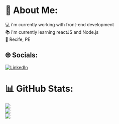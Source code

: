 # 💫 About Me:
💻 i'm currently working with front-end development<br>📚 i'm currently learning reactJS and Node.js<br>📌 Recife, PE


## 🌐 Socials:
[![LinkedIn](https://img.shields.io/badge/LinkedIn-%230077B5.svg?logo=linkedin&logoColor=white)](https://www.linkedin.com/in/bruna-xavier-3624bb226/) 
# 📊 GitHub Stats:
![](https://github-readme-stats.vercel.app/api?username=Brvnaxs&theme=midnight-purple&hide_border=true&include_all_commits=true)<br/>
![](https://github-readme-streak-stats.herokuapp.com/?user=Brvnaxs&theme=midnight-purple&hide_border=true)<br/>
![](https://github-readme-stats.vercel.app/api/top-langs/?username=Brvnaxs&theme=midnight-purple&hide_border=true&include_all_commits=true&count_private=true&layout=compact)



<!-- Proudly created with GPRM ( https://gprm.itsvg.in ) -->
